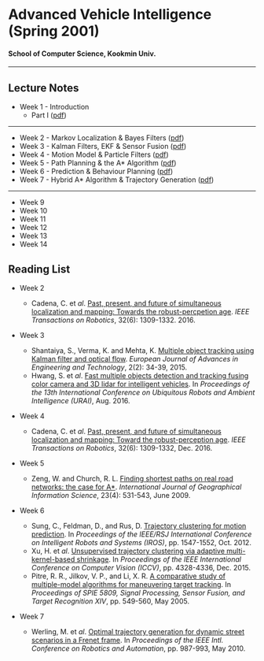 # Advanced Vehicle Intelligence (Spring 2001)

#### School of Computer Science, Kookmin Univ.

---

## Lecture Notes

* Week 1 - Introduction
	- Part I ([pdf](https://drive.google.com/file/d/1LWNzd9J2800xwJPIeGwqRS-GHijVQpJ-/view?usp=sharing))

---

* Week 2 - Markov Localization & Bayes Filters ([pdf](https://drive.google.com/file/d/12sgyXqF2zwq5x7YpO_6_WXRFCKJr5p2M/view?usp=sharing))
* Week 3 - Kalman Filters, EKF & Sensor Fusion ([pdf](https://drive.google.com/file/d/14eIIiALScfua8CJHSfzGJR6Xxw4vbrtW/view?usp=sharing))
* Week 4 - Motion Model & Particle Filters ([pdf](https://drive.google.com/file/d/1GC_snED24_yyeXYc0N2cDdtN9nLL7MPc/view?usp=sharing))
* Week 5 - Path Planning & the A* Algorithm ([pdf](https://drive.google.com/file/d/1KmZPesHG-E_DfXbPJxWuOhBIt0G4_n_w/view?usp=sharing))
* Week 6 - Prediction & Behaviour Planning ([pdf](https://drive.google.com/file/d/15RSC2hIvUgdhfd97YuMDsfG2dmg0h6pl/view?usp=sharing))
* Week 7 - Hybrid A* Algorithm & Trajectory Generation ([pdf](https://drive.google.com/file/d/1AbAfSNWvsJWcoa7LqvICCsI-O4pNcQz2/view?usp=sharing))

---

* Week 9
* Week 10
* Week 11
* Week 12
* Week 13
* Week 14

## Reading List

* Week 2
	- Cadena, C. et *al*. [Past, present, and future of simultaneous localization and mapping: Towards the robust-percpetion age](https://arxiv.org/abs/1606.05830). *IEEE Transactions on Robotics*, 32(6): 1309-1332. 2016.

* Week 3
	- Shantaiya, S., Verma, K. and Mehta, K. [Multiple object tracking using Kalman filter and optical flow](http://www.ejaet.com/PDF/2-2/EJAET-2-2-34-39.pdf). *European Journal of Advances in Engineering and Technology*, 2(2): 34-39, 2015.
	- Hwang, S. et *al*. [Fast multiple objects detection and tracking fusing color camera and 3D lidar for intelligent vehicles](https://www.researchgate.net/publication/309503024_Fast_multiple_objects_detection_and_tracking_fusing_color_camera_and_3D_LIDAR_for_intelligent_vehicles). In *Proceedings of the 13th International Conference on Ubiquitous Robots and Ambient Intelligence (URAI)*, Aug. 2016.

* Week 4
	- Cadena, C. et *al*. [Past, present, and future of simultaneous localization and mapping: Toward the robust-perception age](https://arxiv.org/abs/1606.05830). *IEEE Transactions on Robotics*, 32(6): 1309-1332, Dec. 2016.

* Week 5
	- Zeng, W. and Church, R. L. [Finding shortest paths on real road networks: the case for A*](https://doi.org/10.1080/13658810801949850). *International Journal of Geographical Information Science*, 23(4): 531-543, June 2009.

* Week 6
	- Sung, C., Feldman, D., and Rus, D. [Trajectory clustering for motion prediction](https://ieeexplore.ieee.org/document/6386017). In *Proceedings of the IEEE/RSJ International Conference on Intelligent Robots and Systems (IROS)*,  pp. 1547-1552, Oct. 2012.
	- Xu, H. et *al*. [Unsupervised trajectory clustering via adaptive multi-kernel-based shrinkage](https://ieeexplore.ieee.org/document/7410849). In *Proceedings of the IEEE International Conference on Computer Vision (ICCV)*, pp. 4328-4336, Dec. 2015.
	- Pitre, R. R., Jilkov, V. P., and Li, X. R. [A comparative study of multiple-model algorithms for maneuvering target tracking](https://doi.org/10.1117/12.609681). In *Proceedings of SPIE 5809, Signal Processing, Sensor Fusion, and Target Recognition XIV*, pp. 549-560, May 2005.
* Week 7
	- Werling, M. et *al*. [Optimal trajectory generation for dynamic street scenarios in a Frenet frame](https://ieeexplore.ieee.org/document/5509799). In *Proceedings of the IEEE Intl. Conference on Robotics and Automation*, pp. 987-993, May 2010.
